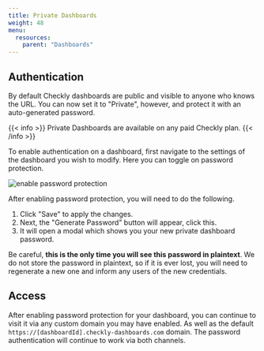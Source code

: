 ```yaml
---
title: Private Dashboards
weight: 48
menu:
  resources:
    parent: "Dashboards"
---
```


## Authentication

By default Checkly dashboards are public and visible to anyone who knows the URL. You can now set it to "Private", however, and protect it with an auto-generated password.

{{< info >}}
Private Dashboards are available on any paid Checkly plan.
{{< /info >}}

To enable authentication on a dashboard, first navigate to the settings of the dashboard you wish to modify. Here you can toggle on password protection.

![enable password protection](/docs/images/dashboards-v2/private_settings-1.png)

After enabling password protection, you will need to do the following.

1. Click "Save" to apply the changes.
2. Next, the "Generate Password" button will appear, click this.
3. It will open a modal which shows you your new private dashboard password.

Be careful, **this is the only time you will see this password in plaintext**. We do not store the password in plaintext, so if it is ever lost, you will need to regenerate a new one and inform any users of the new credentials.

## Access

After enabling password protection for your dashboard, you can continue to visit it via any custom domain you may have enabled. As well as the default `https://[dashboardId].checkly-dashboards.com` domain. The password authentication will continue to work via both channels. 
